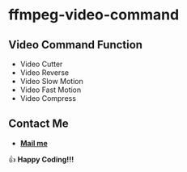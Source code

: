 # ffmpeg-video-command

## Video Command Function

- Video Cutter
- Video Reverse
- Video Slow Motion
- Video Fast Motion
- Video Compress


## Contact Me

- [**Mail me**](mailto:chiragjethva09@gmail.com)

:+1: **Happy Coding!!!**

